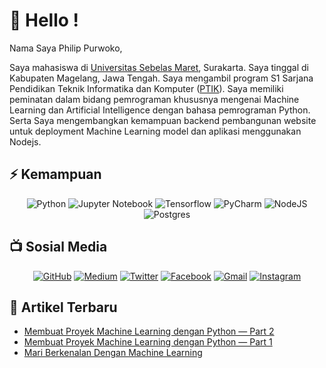 # 👋 Hello !

Nama Saya Philip Purwoko,

Saya mahasiswa di <a href="https://uns.ac.id/">Universitas Sebelas Maret</a>, Surakarta. Saya tinggal di Kabupaten Magelang, Jawa Tengah. Saya mengambil program S1 Sarjana Pendidikan Teknik Informatika dan Komputer (<a href="https://ptik.fkip.uns.ac.id/">PTIK</a>). Saya memiliki peminatan dalam bidang pemrograman khususnya mengenai Machine Learning dan Artificial Intelligence dengan bahasa pemrograman Python. Serta Saya mengembangkan kemampuan backend pembangunan website untuk deployment Machine Learning model dan aplikasi menggunakan Nodejs.


## ⚡ Kemampuan

<p align="center">
	<img src="https://img.shields.io/badge/python%20-%2314354C.svg?&style=for-the-badge&logo=python&logoColor=white" alt="Python">
	<img src="https://img.shields.io/badge/jupyter-%23000000.svg?&style=for-the-badge&logo=jupyter&logoColor=orange" alt="Jupyter Notebook">
	<img src="https://img.shields.io/badge/tensorflow-%23000000.svg?&style=for-the-badge&logo=tensorflow&logoColor=orange" alt="Tensorflow">
	<img src="https://img.shields.io/badge/pycharm-%23000000.svg?&style=for-the-badge&logo=pycharm&logoColor=white" alt="PyCharm">
	<img src="https://img.shields.io/badge/node.js%20-%2343853D.svg?&style=for-the-badge&logo=node.js&logoColor=white" alt="NodeJS">
	<img src="https://img.shields.io/badge/postgres-%23316192.svg?&style=for-the-badge&logo=postgresql&logoColor=white" alt="Postgres">
</p>

## 📺 Sosial Media 

<p align="center">
    <a href="https://github.com/PhilipPurwoko"><img src="https://img.shields.io/badge/github-%23100000.svg?&style=for-the-badge&logo=github&logoColor=white" alt="GitHub"></a>
    <a href="https://medium.com/@PhiliPpurwoko"><img src="https://img.shields.io/badge/medium-%2312100E.svg?&style=for-the-badge&logo=medium&logoColor=white" alt="Medium"></a>
    <a href="https://twitter.com/PurwokoPhilip"><img src="https://img.shields.io/badge/twitter-%231DA1F2.svg?&style=for-the-badge&logo=twitter&logoColor=white" alt="Twitter"></a>
    <a href="https://facebook.com/philip.purwoko"><img src="https://img.shields.io/badge/facebook-%231877F2.svg?&style=for-the-badge&logo=facebook&logoColor=white" alt="Facebook"></a>
    <a href="mailto:philippurwoko123@gmail.com"><img src="https://img.shields.io/badge/gmail-%23D14836.svg?&style=for-the-badge&logo=gmail&logoColor=white" alt="Gmail"></a>
    <a href="https://instagram.com/philippurwoko"><img src="https://img.shields.io/badge/instagram-%23E4405F.svg?&style=for-the-badge&logo=instagram&logoColor=white" alt="Instagram"></a>
</p>

## 📕 Artikel Terbaru
- [Membuat Proyek Machine Learning dengan Python — Part 2](https://medium.com/easyread/membuat-proyek-machine-learning-dengan-python-part-2-5a3b33d6aca6)
- [Membuat Proyek Machine Learning dengan Python — Part 1](https://medium.com/easyread/membuat-proyek-machine-learning-dengan-python-part-1-8e8a03095636)
- [Mari Berkenalan Dengan Machine Learning](https://medium.com/easyread/mari-berkenalan-dengan-machine-learning-b4778ff2914a)
